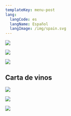 ```yaml
---
templateKey: menu-post
lang:
  langCode: es
  langName: Español
  langImage: /img/spain.svg
---
```

![](/img/carta-benvinguda.png)

![](/img/carta-ca-es.png)

![](/img/la-cuina-d-en-sisu-09.png)

## Carta de vinos

![](/img/carta-vins-2020-provisional-1.png)

![](/img/carta-vins-2020-provisional-2.png)

![](/img/carta-vins-2020-provisional-3.png)